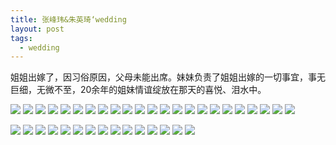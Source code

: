 ```yaml
---
title: 张峰玮&朱英琦‘wedding
layout: post
tags:
  - wedding
---
```

姐姐出嫁了，因习俗原因，父母未能出席。妹妹负责了姐姐出嫁的一切事宜，事无巨细，无微不至，20余年的姐妹情谊绽放在那天的喜悦、泪水中。

![](http://7xo9zb.com1.z0.glb.clouddn.com/20160615-1.jpg)
![](http://7xo9zb.com1.z0.glb.clouddn.com/20160615-2.jpg)
![](http://7xo9zb.com1.z0.glb.clouddn.com/20160615-3.jpg)
![](http://7xo9zb.com1.z0.glb.clouddn.com/20160615-5.jpg)
![](http://7xo9zb.com1.z0.glb.clouddn.com/20160615-6.jpg)
![](http://7xo9zb.com1.z0.glb.clouddn.com/20160615-7.jpg)
![](http://7xo9zb.com1.z0.glb.clouddn.com/20160615-8.jpg)
![](http://7xo9zb.com1.z0.glb.clouddn.com/20160615-9.jpg)
![](http://7xo9zb.com1.z0.glb.clouddn.com/20160615-10.jpg)
![](http://7xo9zb.com1.z0.glb.clouddn.com/20160615-11.jpg)
![](http://7xo9zb.com1.z0.glb.clouddn.com/20160615-13.jpg)
![](http://7xo9zb.com1.z0.glb.clouddn.com/20160615-14.jpg)
![](http://7xo9zb.com1.z0.glb.clouddn.com/20160615-15.jpg)
![](http://7xo9zb.com1.z0.glb.clouddn.com/20160615-16.jpg)
![](http://7xo9zb.com1.z0.glb.clouddn.com/20160615-17.jpg)
![](http://7xo9zb.com1.z0.glb.clouddn.com/20160615-18.jpg)
![](http://7xo9zb.com1.z0.glb.clouddn.com/20160615-19.jpg)
![](http://7xo9zb.com1.z0.glb.clouddn.com/20160615-20.jpg)
![](http://7xo9zb.com1.z0.glb.clouddn.com/20160615-21.jpg)
![](http://7xo9zb.com1.z0.glb.clouddn.com/20160615-22.jpg)
![](http://7xo9zb.com1.z0.glb.clouddn.com/20160615-23.jpg)
![](http://7xo9zb.com1.z0.glb.clouddn.com/20160615-24.jpg)
![](http://7xo9zb.com1.z0.glb.clouddn.com/20160615-25.jpg)

![](http://7xo9zb.com1.z0.glb.clouddn.com/20160615-26.jpg)
![](http://7xo9zb.com1.z0.glb.clouddn.com/20160615-27.jpg)
![](http://7xo9zb.com1.z0.glb.clouddn.com/20160615-28.jpg)
![](http://7xo9zb.com1.z0.glb.clouddn.com/20160615-41.jpg)
![](http://7xo9zb.com1.z0.glb.clouddn.com/20160615-29.jpg)
![](http://7xo9zb.com1.z0.glb.clouddn.com/20160615-30.jpg)
![](http://7xo9zb.com1.z0.glb.clouddn.com/20160615-31.jpg)
![](http://7xo9zb.com1.z0.glb.clouddn.com/20160615-32.jpg)
![](http://7xo9zb.com1.z0.glb.clouddn.com/20160615-33.jpg)
![](http://7xo9zb.com1.z0.glb.clouddn.com/20160615-34.jpg)
![](http://7xo9zb.com1.z0.glb.clouddn.com/20160615-35.jpg)
![](http://7xo9zb.com1.z0.glb.clouddn.com/20160615-36.jpg)
![](http://7xo9zb.com1.z0.glb.clouddn.com/20160615-37.jpg)
![](http://7xo9zb.com1.z0.glb.clouddn.com/20160615-38.jpg)
![](http://7xo9zb.com1.z0.glb.clouddn.com/20160615-39.jpg)